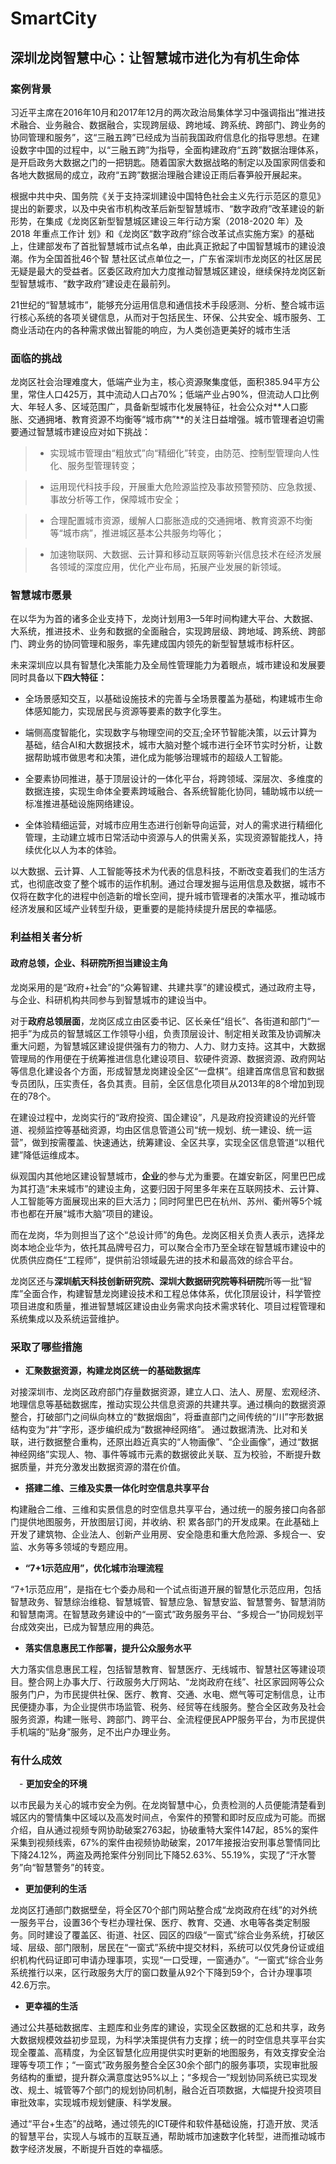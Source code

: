 # SmartCity


## 深圳龙岗智慧中心：让智慧城市进化为有机生命体

### 案例背景

习近平主席在2016年10月和2017年12月的两次政治局集体学习中强调指出“推进技术融合、业务融合、数据融合，实现跨层级、跨地域、跨系统、跨部门、跨业务的协同管理和服务”，这“三融五跨”已经成为当前我国政府信息化的指导思想。在建设数字中国的过程中，以“三融五跨”为指导，全面构建政府“五跨”数据治理体系，是开启政务大数据之门的一把钥匙。随着国家大数据战略的制定以及国家网信委和各地大数据局的成立，政府“五跨”数据治理融合建设正雨后春笋般开展起来。

根据中共中央、国务院《关于支持深圳建设中国特色社会主义先行示范区的意见》提出的新要求，以及中央省市机构改革后新型智慧城市、“数字政府”改革建设的新形势，在集成《龙岗区新型智慧城区建设三年行动方案（2018-2020 年）及 2018 年重点工作计 划》和《龙岗区“数字政府”综合改革试点实施方案》的基础上，住建部发布了首批智慧城市试点名单，由此真正掀起了中国智慧城市的建设浪潮。作为全国首批46个智
慧社区试点单位之一，广东省深圳市龙岗区的社区居民无疑是最大的受益者。区委区政府加大力度推动智慧城区建设，继续保持龙岗区新型智慧城市、“数字政府”建设走在最前列。

21世纪的“智慧城市”，能够充分运用信息和通信技术手段感测、分析、整合城市运行核心系统的各项关键信息，从而对于包括民生、环保、公共安全、城市服务、工商业活动在内的各种需求做出智能的响应，为人类创造更美好的城市生活



### 面临的挑战

龙岗区社会治理难度大，低端产业为主，核心资源聚集度低，面积385.94平方公里，常住人口425万，其中流动人口占70%；低端产业占90%，但流动人口比例大、年轻人多、区域范围广，具备新型城市化发展特征，社会公众对**人口膨胀、交通拥堵、教育资源不均衡等“城市病”**的关注日益增强。城市管理者迫切需要通过智慧城市建设应对如下挑战：

>- 实现城市管理由“粗放式”向“精细化”转变，由防范、控制型管理向人性化、服务型管理转变；

>- 运用现代科技手段，开展重大危险源监控及事故预警预防、应急救援、事故分析等工作，保障城市安全；

> - 合理配置城市资源，缓解人口膨胀造成的交通拥堵、教育资源不均衡等“城市病”，推进城区基本公共服务均等化；

>- 加速物联网、大数据、云计算和移动互联网等新兴信息技术在经济发展各领域的深度应用，优化产业布局，拓展产业发展的新领域。

### 智慧城市愿景

在以华为为首的诸多企业支持下，龙岗计划用3—5年时间构建大平台、大数据、大系统，推进技术、业务和数据的全面融合，实现跨层级、跨地域、跨系统、跨部门、跨业务的协同管理和服务，率先建成国内领先的新型智慧城市标杆区。

未来深圳应以具有智慧化决策能力及全局性管理能力为着眼点，城市建设和发展要同时具备以下**四大特征：**

- 全场景感知交互，以基础设施技术的完善与全场景覆盖为基础，构建城市生命体感知能力，实现居民与资源等要素的数字化孪生。

- 端侧高度智能化，实现数字与物理空间的交互;全环节智能决策，以云计算为基础，结合AI和大数据技术，城市大脑对整个城市进行全环节实时分析，让数据帮助城市做思考和决策，进化成为能够治理城市的超级人工智能。

- 全要素协同推进，基于顶层设计的一体化平台，将跨领域、深层次、多维度的数据连接，实现生命体全要素跨域融合、各系统智能化协同，辅助城市以统一标准推进基础设施网络建设。

- 全体验精细运营，对城市应用生态进行创新导向运营，对人的需求进行精细化管理，主动建立城市日常活动中资源与人的供需关系，实现资源智能找人，持续优化以人为本的体验。

以大数据、云计算、人工智能等技术为代表的信息科技，不断改变着我们的生活方式，也彻底改变了整个城市的运作机制。通过合理发掘与运用信息及数据，城市不仅将在数字化的进程中创造新的增长空间，提升城市管理者的决策水平，推动城市经济发展和区域产业转型升级，更重要的是能持续提升居民的幸福感。

### 利益相关者分析

#### 政府总领，企业、科研院所担当建设主角

龙岗采用的是“政府+社会”的“众筹智建、共建共享”的建设模式，通过政府主导，与企业、科研机构共同参与到智慧城市的建设当中。

对于**政府总领层面**，龙岗区成立由区委书记、区长亲任“组长”、各街道和部门“一把手”为成员的智慧城区工作领导小组，负责顶层设计、制定相关政策及协调解决重大问题，为智慧城区建设提供强有力的物力、人力、财力支持。这其中，大数据管理局的作用便在于统筹推进信息化建设项目、软硬件资源、数据资源、政府网站等信息化建设各个方面，形成智慧龙岗建设全区“一盘棋”。组建首席信息官和数据专员团队，压实责任，各负其责。目前，全区信息化项目从2013年的8个增加到现在的78个。

在建设过程中，龙岗实行的“政府投资、国企建设”，凡是政府投资建设的光纤管道、视频监控等基础资源，均由区信息管道公司“统一规划、统一建设、统一运营”，做到按需覆盖、快速通达，统筹建设、全区共享，实现全区信息管道“以租代建”降低运维成本。

纵观国内其他地区建设智慧城市，**企业**的参与尤为重要。在雄安新区，阿里巴巴成为其打造“未来城市”的建设主角，这要归因于阿里多年来在互联网技术、云计算、人工智能等方面展现出来的巨大活力；同时阿里巴巴在杭州、苏州、衢州等5个城市也都在开展“城市大脑”项目的建设。

而在龙岗，华为则担当了这个“总设计师”的角色。龙岗区相关负责人表示，选择龙岗本地企业华为，依托其品牌号召力，可以聚合全市乃至全球在智慧城市建设中的优质供应商任“工程师”，提供前沿领域最先进的技术和最高效的综合平台。

龙岗区还与**深圳航天科技创新研究院、深圳大数据研究院等科研院**所等一批“智库”全面合作，构建智慧龙岗建设技术和工程总体体系，优化顶层设计，科学管控项目进度和质量，推进智慧城区建设由业务需求向技术需求转化、项目过程管理和系统集成以及系统运营维护。

### 采取了哪些措施


- **汇聚数据资源，构建龙岗区统一的基础数据库**

对接深圳市、龙岗区政府部门存量数据资源，建立人口、法人、房屋、宏观经济、地理信息等基础数据库，推动实现公共信息资源的共建共享。通过横向的数据资源整合，打破部门之间纵向林立的“数据烟囱”，将垂直部门之间传统的“川”字形数据结构变为“井”字形，逐步编织成为“数据神经网络”。 通过数据清洗、比对和关联，进行数据整合重构，还原出趋近真实的“人物画像”、“企业画像”，通过“数据神经网络”实现人、物、事件等城市元素的数据彼此关联、互为校验，不断提升数据质量，并充分激发出数据资源的潜在价值。

- **搭建二维、三维及实景一体化时空信息共享平台**

构建融合二维、三维和实景信息的时空信息共享平台，通过统一的服务接口向各部门提供地图服务，开放图层订阅，并收纳、积 累各部门的开发成果。在此基础上开发了建筑物、企业法人、创新产业用房、安全隐患和重大危险源、多规合一、安监、水务等多领域的专题应用。

- **“7+1示范应用”，优化城市治理流程**

 “7+1示范应用”，是指在七个委办局和一个试点街道开展的智慧化示范应用，包括智慧政务、智慧综治维稳、智慧城管、智慧应急、智慧安监、智慧警务、智慧消防和智慧南湾。在智慧政务建设中的“一窗式”政务服务平台、“多规合一”协同规划平台成效突出，已成为智慧应用的典范。

- **落实信息惠民工作部署，提升公众服务水平**

大力落实信息惠民工程，包括智慧教育、智慧医疗、无线城市、智慧社区等建设项目。整合网上办事大厅、行政服务大厅网站、“龙岗政府在线”、社区家园网等公众服务门户，为市民提供社保、医疗、教育、交通、水电、燃气等可定制信息，让市民便捷办事，为企业提供市场监管、税务、经贸等在线服务。整合全区政务及社会服务资源，构建一账号、跨部门、跨平台、全流程便民APP服务平台，为市民提供手机端的“贴身”服务，足不出户办理业务。


### 有什么成效

　- **更加安全的环境**

以市民最为关心的城市安全为例。在龙岗智慧中心，负责检测的人员便能清楚看到城区内的警情集中区域以及高发时间点，令案件的预警和即时反应成为可能。而据介绍，自从通过视频专网协助破案2763起，协破重特大案件147起，85%的案件采集到视频线索，67%的案件由视频协助破案，2017年接报治安刑事总警情同比下降24.12%，两盗及两抢案件分别同比下降52.63%、55.19%，实现了“汗水警务”向“智慧警务”的转变。

  - **更加便利的生活**

龙岗区打通部门数据壁垒，将全区70个部门网站整合成“龙岗政府在线”的对外统一服务平台，设置36个专栏办理社保、医疗、教育、交通、水电等各类定制服务。同时建设了覆盖区、街道、社区、园区的四级“一窗式”综合业务系统，打破区域、层级、部门限制，居民在“一窗式”系统中提交材料，系统可以仅凭身份证或组织机构代码证即可申请办理事项，实现“一口受理，一窗通办”。“一窗式”综合业务系统推行以来，区行政服务大厅的窗口数量从92个下降到59个，合计办理事项42.6万宗。

  - **更幸福的生活**
 
通过公共基础数据库、主题库和业务库的建设，实现全区数据的汇总和共享，政务大数据规模效益初步显现，为科学决策提供有力支撑；统一的时空信息共享平台实现全覆盖、高精度，为全区智慧化应用提供实时更新的地图服务，有效支撑安全治理等专项工作；“一窗式”政务服务整合全区30余个部门的服务事项，实现审批服务结构的重塑，提升群众满意度达95%以上；“多规合一”规划协同系统已实现发改、规土、城管等7个部门的规划协同机制，融合近百项数据，大幅提升投资项目审批效率，实现城市规划健康、科学发展。

通过“平台+生态”的战略，通过领先的ICT硬件和软件基础设施，打造开放、灵活的智慧平台，实现人与城市的互联互通，帮助城市加速数字化转型，进而推动城市数字经济发展，不断提升百姓的幸福感。

